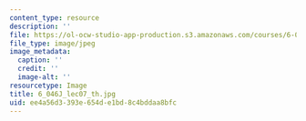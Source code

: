 ```yaml
---
content_type: resource
description: ''
file: https://ol-ocw-studio-app-production.s3.amazonaws.com/courses/6-046j-introduction-to-algorithms-sma-5503-fall-2005/ee4a56d3393e654de1bd8c4bddaa8bfc_6_046J_lec07_th.jpg
file_type: image/jpeg
image_metadata:
  caption: ''
  credit: ''
  image-alt: ''
resourcetype: Image
title: 6_046J_lec07_th.jpg
uid: ee4a56d3-393e-654d-e1bd-8c4bddaa8bfc
---
```

